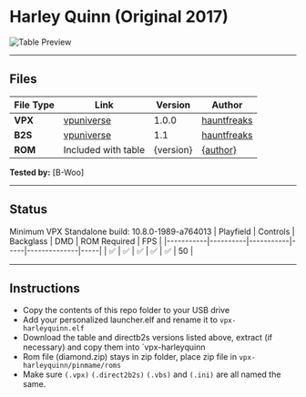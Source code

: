 # Harley Quinn (Original 2017)

![Table Preview](../../Images/vpx-harleyquinn-preview.png)

---

## Files
| File Type | Link | Version | Author | 
|-----------|--------|----------|--------------|
| **VPX** | [vpuniverse](https://vpuniverse.com/files/file/6285-harley-quinn-hauntfreaks-2017-in-ultra-mega-real-4k/) | 1.0.0 | [hauntfreaks](https://vpuniverse.com/profile/5216-hauntfreaks/) |
| **B2S** | [vpuniverse](https://vpuniverse.com/files/file/11830-harley-quinn-hauntfreaks-2017-b2s-with-full-dmd/) | 1.1 | [hauntfreaks](https://vpuniverse.com/profile/5216-hauntfreaks/)
| **ROM** | Included with table | {version} | [{author}]({link}) |

**Tested by:** [B-Woo]

---

## Status 
Minimum VPX Standalone build: 10.8.0-1989-a764013
| Playfield | Controls | Backglass | DMD | ROM Required | FPS | 
|-----------|----------|-----------|-----|--------------|-----|
| :white_check_mark: | :white_check_mark: | :white_check_mark: | :white_check_mark: | :white_check_mark: | 50 |

---

## Instructions

- Copy the contents of this repo folder to your USB drive
- Add your personalized launcher.elf and rename it to `vpx-harleyquinn.elf`
- Download the table and directb2s versions listed above, extract (if necessary) and copy them into `vpx-harleyquinn
- Rom file (diamond.zip) stays in zip folder, place zip file in `vpx-harleyquinn/pinmame/roms`
- Make sure `(.vpx)` `(.direct2b2s)` `(.vbs)` and `(.ini)` are all named the same.

